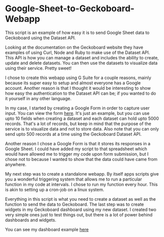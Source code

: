 # Google-Sheet-to-Geckoboard-Webapp
This script is an example of how easy it is to send Google Sheet data to Geckoboard using the Dataset API.

Looking at the documentation on the Geckoboard website they have examples of using Curl, Node and Ruby to make use of the Dataset API. This API is how you can manage a dataset and includes the ability to create, update and delete datasets. You can then use the datasets to visualize data using their service. Pretty sweet!

I chose to create this webapp using G Suite for a couple reasons, mainly because its super easy to setup and almost everyone has a Google account. Another reason is that I thought it would be interesting to show how easy the authentication to the Dataset API can be; if you wanted to do it yourself in any other language. 

In my case, I started by creating a Google Form in order to capture user input. You can view the form <a href="https://docs.google.com/forms/d/e/1FAIpQLSd94Vvv8PRQfTAKkF4dTcKehbmusZBevA6A7u1h8xqdHYdvXA/viewform" target="_blank">here</a>. It's just an example, but you can use upto 10 fields when creating a dataset and each dataset can hold upto 5000 records. That's a lot of records, but keep in mind that the purpose of the service is to visualize data and not to store data. Also note that you can only send upto 500 records at a time using the Geckoboard Dataset API.

Another reason I chose a Google Form is that it stores its responses in a Google Sheet. I could have added my script to that spreadsheet which would have allowed me to trigger my code upon form submission, but I chose not to because I wanted to show that the data could have came from anywhere. 

My next step was to create a standalone webapp. By itself apps scripts give you a wonderful triggering system that allows me to run a particular function in my code at intervals. I chose to run my function every hour. This is akin to setting up a cron-job on a linux system. 

Everything in this script is what you need to create a dataset as well as the function to send the data to Geckoboard. The last step was to create widgets in my Geckoboard dashboard using my new dataset. I created two very simple ones just to test things out, but there is a lot of power behind dashboards and widgets. 

You can see my dashboard example <a href="https://app.geckoboard.com/dashboards/DGUKGXDRVWAYKDJD" target="_blank">here</a>
